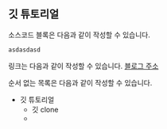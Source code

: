 ## 깃 튜토리얼

소스코드 블록은 다음과 같이 작성할 수 있습니다. 

``` c
asdasdasd
```

링크는 다음과 같이 작성할 수 있습니다. 
[블로그 주소](www.google.com)

순서 없는 목록은 다음과 같이 작성할 수 있습니다. 

* 깃 튜토리얼
  * 깃 clone
  * 
